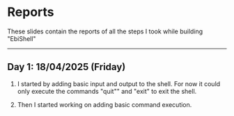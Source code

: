 # Reports 

These slides contain the reports of all the steps I took while building "EbiShell"

---

## Day 1: 18/04/2025 (Friday)

1. I started by adding basic input and output to the shell. For now it could only execute the commands "quit"" and "exit" to  exit the shell. 

2. Then I started working on adding basic command execution. 
